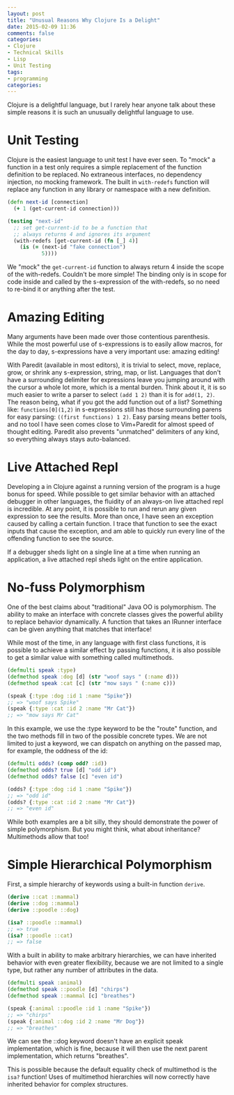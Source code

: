 ```yaml
---
layout: post
title: "Unusual Reasons Why Clojure Is a Delight"
date: 2015-02-09 11:36
comments: false
categories: 
- Clojure
- Technical Skills
- Lisp
- Unit Testing
tags:
- programming
categories: 
---
```


Clojure is a delightful language, but I rarely hear anyone talk about
these simple reasons it is such an unusually delightful language to
use.

# Unit Testing

Clojure is the easiest language to unit test I have ever seen. To
"mock" a function in a test only requires a simple replacement of the
function definition to be replaced. No extraneous interfaces, no
dependency injection, no mocking framework. The built in
```with-redefs``` function will replace any function in any library or
namespace with a new definition.

``` clojure
(defn next-id [connection]
  (+ 1 (get-current-id connection)))

(testing "next-id"
  ;; set get-current-id to be a function that
  ;; always returns 4 and ignores its argument
  (with-redefs [get-current-id (fn [_] 4)]
    (is (= (next-id "fake connection")
           5))))
```

We "mock" the ```get-current-id``` function to always return 4 inside
the scope of the with-redefs. Couldn't be more simple! The binding
only is in scope for code inside and called by the s-expression of the
with-redefs, so no need to re-bind it or anything after the test.

# Amazing Editing

Many arguments have been made over those contentious
parenthesis. While the most powerful use of s-expressions is to easily
allow macros, for the day to day, s-expressions have a very important
use: amazing editing!

With Paredit (available in most editors), it is trivial to select,
move, replace, grow, or shrink any s-expression, string, map, or
list. Languages that don't have a surrounding delimiter for
expressions leave you jumping around with the cursor a whole lot more,
which is a mental burden. Think about it, it is so much easier to
write a parser to select ```(add 1 2)``` than it is for ```add(1,
2)```. The reason being, what if you got the add function out of a
list?  Something like: ```functions[0](1,2)``` in s-expressions still
has those surrounding parens for easy parsing: ```((first functions) 1
2)```. Easy parsing means better tools, and no tool I have seen comes
close to Vim+Paredit for almost speed of thought editing. Paredit also
prevents "unmatched" delimiters of any kind, so everything always
stays auto-balanced.

# Live Attached Repl

Developing a in Clojure against a running version of the program is a
huge bonus for speed. While possible to get similar behavior with an
attached debugger in other languages, the fluidity of an always-on
live attached repl is incredible. At any point, it is possible to run
and rerun any given expression to see the results. More than once, I
have seen an exception caused by calling a certain function. I trace
that function to see the exact inputs that cause the exception, and am
able to quickly run every line of the offending function to see the
source.

If a debugger sheds light on a single line at a time when running an
application, a live attached repl sheds light on the entire
application.

# No-fuss Polymorphism

One of the best claims about "traditional" Java OO is
polymorphism. The ability to make an interface with concrete classes
gives the powerful ability to replace behavior dynamically. A function
that takes an IRunner interface can be given anything that matches
that interface!

While most of the time, in any language with first class functions, it
is possible to achieve a similar effect by passing functions, it is
also possible to get a similar value with something called multimethods.

``` clojure
(defmulti speak :type)
(defmethod speak :dog [d] (str "woof says " (:name d)))
(defmethod speak :cat [c] (str "mow says " (:name c)))

(speak {:type :dog :id 1 :name "Spike"})
;; => "woof says Spike"
(speak {:type :cat :id 2 :name "Mr Cat"})
;; => "mow says Mr Cat"
```

In this example, we use the :type keyword to be the "route" function,
and the two methods fill in two of the possible concrete types. We are
not limited to just a keyword, we can dispatch on anything on the
passed map, for example, the oddness of the id:

``` clojure
(defmulti odds? (comp odd? :id))
(defmethod odds? true [d] "odd id")
(defmethod odds? false [c] "even id")

(odds? {:type :dog :id 1 :name "Spike"})
;; => "odd id"
(odds? {:type :cat :id 2 :name "Mr Cat"})
;; => "even id"
```

While both examples are a bit silly, they should demonstrate the power
of simple polymorphism. But you might think, what about inheritance?
Multimethods allow that too!

# Simple Hierarchical Polymorphism

First, a simple hierarchy of keywords using a built-in function
```derive```.

``` clojure
(derive ::cat ::mammal)
(derive ::dog ::mammal)
(derive ::poodle ::dog)

(isa? ::poodle ::mammal)
;; => true
(isa? ::poodle ::cat)
;; => false
```

With a built in ability to make arbitrary hierarchies, we can have
inherited behavior with even greater flexibility, because we are not
limited to a single type, but rather any number of attributes in the
data.

``` clojure
(defmulti speak :animal)
(defmethod speak ::poodle [d] "chirps")
(defmethod speak ::mammal [c] "breathes")

(speak {:animal ::poodle :id 1 :name "Spike"})
;; => "chirps"
(speak {:animal ::dog :id 2 :name "Mr Dog"})
;; => "breathes"
```

We can see the ::dog keyword doesn't have an explicit speak
implementation, which is fine, because it will then use the next
parent implementation, which returns "breathes".

This is possible because the default equality check of multimethod is
the ```isa?``` function!  Uses of multimethod hierarchies will now
correctly have inherited behavior for complex structures.
